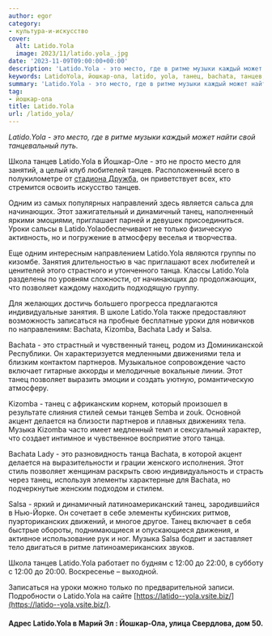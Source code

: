 ```yaml
---
author: egor
category:
- культура-и-искусство
cover:
  alt: Latido.Yola
  image: 2023/11/latido.yola_.jpg
date: '2023-11-09T09:00:00+00:00'
description: 'Latido.Yola - это место, где в ритме музыки каждый может найти свой танцевальный путь. Школа танцев Latido.Yola в Йошкар-Оле - это не просто место для...'
keywords: LatidoYola, йошкар-ола, latido, yola, танец, bachata, танцев, это, уроки, танца, позволяет, kizomba, salsa, место, ритме, школа, йошкар
summary: 'Latido.Yola - это место, где в ритме музыки каждый может найти свой танцевальный путь. Школа танцев Latido.Yola в Йошкар-Оле - это не просто место для...'
tag:
- йошкар-ола
title: Latido.Yola
url: /latido_yola/
---
```


_Latido.Yola - это место, где в ритме музыки каждый может найти свой танцевальный путь._

Школа танцев Latido.Yola в Йошкар-Оле - это не просто место для занятий, а целый клуб любителей танцев. Расположенный всего в полукилометре от [стадиона Дружба](/stadion-druzhba/), он приветствует всех, кто стремится освоить искусство танцев.

Одним из самых популярных направлений здесь является сальса для начинающих. Этот зажигательный и динамичный танец, наполненный яркими эмоциями, приглашает парней и девушек присоединиться. Уроки сальсы в Latido.Yolaобеспечивают не только физическую активность, но и погружение в атмосферу веселья и творчества.

Еще одним интересным направлением Latido.Yola являются группы по кизомбе. Занятия длительностью в час приглашают всех любителей и ценителей этого страстного и утонченного танца. Классы Latido.Yola разделены по уровням сложности, от начинающих до продолжающих, что позволяет каждому находить подходящую группу.

Для желающих достичь большего прогресса предлагаются индивидуальные занятия. В школе Latido.Yola также предоставляют возможность записаться на пробные бесплатные уроки для новичков по направлениям: Bachata, Kizomba, Bachata Lady и Salsa.

Bachata - это страстный и чувственный танец, родом из Доминиканской Республики. Он характеризуется медленными движениями тела и близким контактом партнеров. Музыкальное сопровождение часто включает гитарные аккорды и мелодичные вокальные линии. Этот танец позволяет выразить эмоции и создать уютную, романтическую атмосферу.

Kizomba - танец с африканским корнем, который произошел в результате слияния стилей семьи танцев Semba и zouk. Основной акцент делается на близости партнеров и плавных движениях тела. Музыка Kizomba часто имеет медленный темп и сексуальный характер, что создает интимное и чувственное восприятие этого танца.

Bachata Lady - это разновидность танца Bachata, в которой акцент делается на выразительности и грации женского исполнения. Этот стиль позволяет женщинам раскрыть свою индивидуальность и страсть через танец, используя элементы характерные для Bachata, но подчеркнутые женским подходом и стилем.

Salsa - яркий и динамичный латиноамериканский танец, зародившийся в Нью-Йорке. Он сочетает в себе элементы кубинских ритмов, пуэрториканских движений, и многое другое. Танец включает в себя быстрые обороты, поднимающиеся и опускающиеся движения, и активное использование рук и ног. Музыка Salsa бодрит и заставляет тело двигаться в ритме латиноамериканских звуков.

Школа танцев Latido.Yola работает по будням с 12:00 до 22:00, в субботу с 12:00 до 20:00. Воскресенье – выходной.

Записаться на уроки можно только по предварительной записи. Подробности о Latido.Yola на сайте [https://latido--yola.vsite.biz/](https://latido--yola.vsite.biz/).

#### Адрес Latido.Yola в Марий Эл : Йошкар-Ола, улица Свердлова, дом 50.